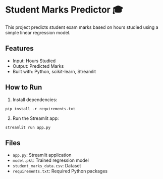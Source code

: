 # Student Marks Predictor 🎓

This project predicts student exam marks based on hours studied using a simple linear regression model.

## Features
- Input: Hours Studied
- Output: Predicted Marks
- Built with: Python, scikit-learn, Streamlit

## How to Run

1. Install dependencies:
```
pip install -r requirements.txt
```

2. Run the Streamlit app:
```
streamlit run app.py
```

## Files
- `app.py`: Streamlit application
- `model.pkl`: Trained regression model
- `student_marks_data.csv`: Dataset
- `requirements.txt`: Required Python packages

